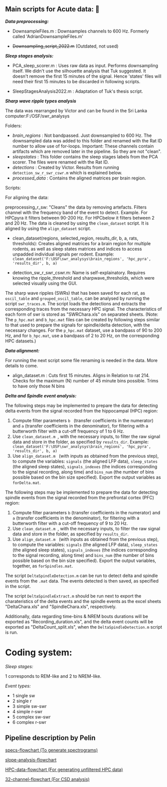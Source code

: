 
## Main scripts for Acute data: :file_folder: 

_**Data preprocessing:**_ 
  * DownsampleFiles.m : Downsamples channels to 600 Hz. Formerly called 'AdrianDownsampleFiles.m'

  * ~~Downsampling_script_2022.m~~ (Outdated, not used)

_**Sleep stages analysis:**_ 
  
  * PCA_sleep_scorer.m : Uses raw data as input. Performs downsampling itself. We didn't use the silhouette analysis that Tuk suggested. It doesn't remove the first 15 minutes of the signal. Hence 'states' files will need their first 15 minutes to be discarded in following scripts. 
  
  * SleepStagesAnalysis2022.m : Adaptation of Tuk's thesis script.
  
  
_**Sharp wave ripple types analysis**_ 

The data was rearranged by Victor and can be found in the Sri Lanka computer:F:/OSF/swr_analysys
 
 Folders:
- _brain_regions_ : Not bandpassed. Just downsampled to 600 Hz. The downsampled data was added to this folder and renamed with the Rat ID number to allow use of for-loops. Important: These channels contain artifacts which are removed later in the pipeline. So they are not "clean". 
- _sleepstates_ : This folder contains the sleep stages labels from the PCA scorer. The files were renamed with the Rat ID. 
- _detections_ : Created by Victor. Results from running ```detection_sw_r_swr_cswr.m``` which is explained below. 
- _processed_data_ : Contains the aligned matrices per brain region. 

Scripts:

For aligning the data:

preprocessing_r_sw: "Cleans" the data by removing artefacts. Filters channel with the frequency band of the event to detect. Example. For HPCpyra it filters between 90-200 Hz. For HPCbelow it filters between 2 and 20 Hz. The data is cleaned by using the ```clean_dataset``` script. It is aligned by using the ```align_dataset``` script. 


- clean_dataset(regions, selected_region, results_dir, b, a, rats, thresholds): Creates aligned matrices for a brain region for multiple rodents, as well as sleep states matrices and indices to access unpadded individual signals per rodent.
Example: ```clean_dataset('F:\OSF\swr_analysys\brain_regions', 'hpc_pyra', 'results_dir', b, a)```

- detection_sw_r_swr_cswr.m: Name is self-explainatory. Requires knowing the ripple_threshold and sharpwave_thresholds, which were selected visually using the GUI.  


The sharp wave ripples (SWRs) that has been saved for each rat, as ```oscil_table``` and ```grouped_oscil_table```, can be analysed by running the script ```swr_traces.m```. The script loads the detections and extracts the corresponding traces from the necessary HPC signal. The characteristics of each form of swr is stored as "SWRChara.xls" on separated sheets.
(Note: The ```p_hpc.mat``` and ```b_hpc.mat``` files can be created by following steps similar to that used to prepare the signals for spindle/delta detection, with the necessary changes. For the ```p_hpc.mat``` dataset, use a bandpass of 90 to 200 Hz, and for ```b_hpc.mat```, use a bandpass of 2 to 20 Hz, on the corresponding HPC datasets.)
    
  
_**Data alignment:**_ 

For running the next script some file renaming is needed in the data. More details to come.
* align_dataset.m : Cuts first 15 minutes. Aligns in Relation to rat 214. Checks for the maximum (N) number of 45 minute bins possible. Trims to have only those N bins
 
  
_**Delta and Spindle event analysis:**_ 

The following steps may be implemented to prepare the data for detecting delta events from the signal recorded from the hippocampal (HPC) region:

  1. Compute filter parameters ```b ``` (transfer coefficients in the numerator) and ```a``` (transfer coefficients in the denominator), for filtering with a butterworth filter with a cut-off frequency of 1 to 6  Hz.
  2. Use ```clean_dataset.m ```, with the necessary inputs, to filter the raw signal data and store in the folder, as specified by ```results_dir```.  Example: ```  clean_dataset('F:\OSF\swr_analysys\brain_regions', 'hpc_pyra', 'results_dir', b, a)``` 
  3. Use ```align_dataset.m ``` (with inputs as obtained from the previous step), to compute the variables: ```signals``` (the aligned LFP data), ```sleep_states``` (the aligned sleep states), ```signals_indexes``` (the indices corresponding to the signal recording, along time) and ```bins_num``` (the number of bins possible based on the bin size specified). Export the output variables  as ```forDelta.mat```.
  
 The following steps may be implemented to prepare the data for detecting spindle events from the signal recorded from the prefrontal cortex (PFC) region:
 
  1. Compute filter parameters ```b``` (transfer coefficients in the numerator) and ```a``` (transfer coefficients in the denominator), for filtering with a butterworth filter with a cut-off frequency of 9 to 20  Hz.
  2. Use ```clean_dataset.m ```, with the necessary inputs, to filter the raw signal data and store in the folder, as specified by ```results_dir```.
  3. Use ```align_dataset.m ``` (with inputs as obtained from the previous step), to compute the variables: ```signals``` (the aligned LFP data), ```sleep_states``` (the aligned sleep states), ```signals_indexes``` (the indices corresponding to the signal recording, along time) and ```bins_num``` (the number of bins possible based on the bin size specified). Export the output variables, together, as ```forSpindles.mat```.

The script ```DeltaSpindleDetection.m``` can be run to detect delta and spindle events from the ```.mat``` data. The events detected is then saved, as specified in the script.

The script ```DeltaSpindleExtract.m``` should be run next to export the charateristics of the delta events and the spindle events as the excel sheets "DeltaChara.xls" and "SpindleChara.xls", respectively.

Additionally, data regarding time-bins & NREM bouts durations will be exported as "Recording_duration.xls", and the delta event counts will be exported as "DeltaCount_split.xls", when the ```DeltaSpindleDetection.m``` script is run.


# Coding system:

_Sleep stages:_

 1 corresponds to REM-like and 2 to NREM-like.

_Event types:_
- 1 single sw
- 2 single r
- 3 simple sw-swr
- 4 simple r-swr
- 5 complex sw-swr
- 6 complex r-swr

## Pipeline description by Pelin

[specs-flowchart (To generate spectrograms)](https://docs.google.com/document/d/1KkYj9pP0HtkzjQ-p-1WWALFDSossGnD021djwIOCWSg/edit?usp=sharing)

[slope-analysis-flowchart](https://docs.google.com/document/d/1O0E73VSSKm39skcDfJgUjIiksfCIa07FEhLNptUxXCQ/edit?usp=sharing)

[HPC-data-flowchart (For generating unfiltered HPC data)](https://docs.google.com/document/d/1KkYj9pP0HtkzjQ-p-1WWALFDSossGnD021djwIOCWSg/edit?usp=sharing)

[32-channel-flowchart (For CSD analysis)](https://docs.google.com/document/d/1tSe1NFQGqByXRL5D9U-cSSFL-1GHQvqjHtUqIXY5mqI/edit)
